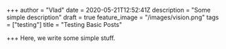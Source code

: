 +++
author = "Vlad"
date = 2020-05-21T12:52:41Z
description = "Some simple description"
draft = true
feature_image = "/images/vision.png"
tags = ["testing"]
title = "Testing Basic Posts"

+++
Here, we write some simple stuff.